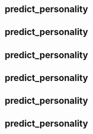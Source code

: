 # predict_personality
# predict_personality
# predict_personality
# predict_personality
# predict_personality
# predict_personality

